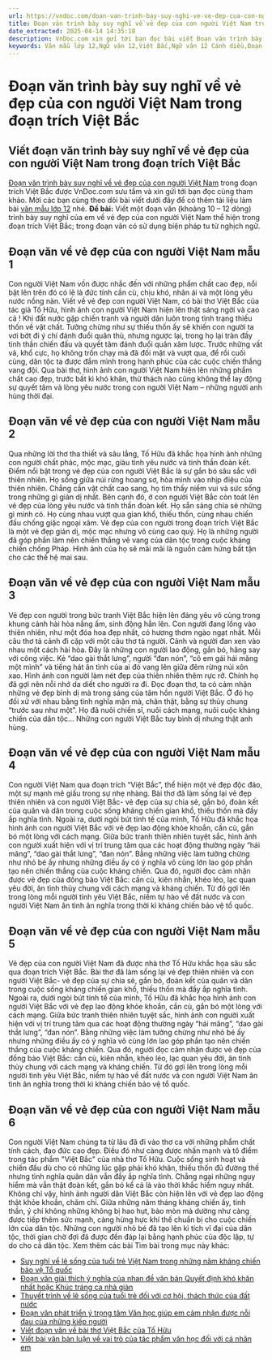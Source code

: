 ```yaml
---
url: https://vndoc.com/doan-van-trinh-bay-suy-nghi-ve-ve-dep-cua-con-nguoi-viet-nam-trong-doan-trich-viet-bac-326168
title: Đoạn văn trình bày suy nghĩ về vẻ đẹp của con người Việt Nam trong đoạn trích Việt Bắc - VnDoc.com
date_extracted: 2025-04-14 14:35:18
description: VnDoc.com xin gửi tới bạn đọc bài viết Đoạn văn trình bày suy nghĩ về vẻ đẹp của con người Việt Nam trong đoạn trích Việt Bắc. Mời các bạn cùng theo dõi bài viết dưới đây.
keywords: Văn mẫu lớp 12,Ngữ văn 12,Việt Bắc,Ngữ văn 12 Cánh diều,Đoạn văn trình bày suy nghĩ về vẻ đẹp của con người Việt Nam trong đoạn trích Việt Bắc,viết đoạn văn trình bày suy nghĩ về vẻ đẹp của con người Việt Nam trong đoạn trích Việt Bắc,Đoạn văn trình bày suy nghĩ về vẻ đẹp của con người Việt Nam trong Việt Bắc,Đoạn văn trình bày suy nghĩ về vẻ đẹp của con người Việt Nam,Đoạn văn về vẻ đẹp của con người Việt Nam
---
```


# Đoạn văn trình bày suy nghĩ về vẻ đẹp của con người Việt Nam trong đoạn trích Việt Bắc
## Viết đoạn văn trình bày suy nghĩ về vẻ đẹp của con người Việt Nam trong đoạn trích Việt Bắc
[Đoạn văn trình bày suy nghĩ về vẻ đẹp của con người Việt Nam](<https://vndoc.com/doan-van-trinh-bay-suy-nghi-ve-ve-dep-cua-con-nguoi-viet-nam-trong-doan-trich-viet-bac-326168>) trong đoạn trích Việt Bắc được VnDoc.com sưu tầm và xin gửi tới bạn đọc cùng tham khảo. Mời các bạn cùng theo dõi bài viết dưới đây để có thêm tài liệu làm bài [văn mẫu lớp 12](<https://vndoc.com/van-mau-lop12>) nhé.
**Đề bài:** Viết một đoạn văn \(khoảng 10 – 12 dòng\) trình bày suy nghĩ của em về vẻ đẹp của con người Việt Nam thể hiện trong đoạn trích Việt Bắc; trong đoạn văn có sử dụng biện pháp tu từ nghịch ngữ.
## **Đoạn văn về vẻ đẹp của con người Việt Nam mẫu 1**
Con người Việt Nam vốn được nhắc đến với những phẩm chất cao đẹp, nổi bật lên trên đó có lẽ là đức tính cần cù, chịu khó, nhân ái và một lòng yêu nước nồng nàn. Viết về vẻ đẹp con người Việt Nam, có bài thơ Việt Bắc của tác giả Tố Hữu, hình ảnh con người Việt Nam hiện lên thật sáng ngời và cao cả \! Khi đất nước gặp chiến tranh và người dân luôn trong tình trạng thiếu thốn về vật chất. Tưởng chừng như sự thiếu thốn ấy sẽ khiến con người ta vơi bớt đi ý chí đánh đuổi quân thù, nhưng ngược lại, trong họ lại tràn đầy tinh thần chiến đấu và quyết tâm đánh đuổi quân xâm lược. Trước những vất vả, khổ cực, họ không trốn chạy mà đã đối mặt và vượt qua, để rồi cuối cùng, dân tộc ta được đắm mình trong hạnh phúc của các cuộc chiến thắng vang đội. Qua bài thơ, hình ảnh con người Việt Nam hiện lên những phẩm chất cao đẹp, trước bất kì khó khăn, thử thách nào cũng không thể lay động sự quyết tâm và lòng yêu nước trong con người Việt Nam – những người anh hùng thời đại.
## Đoạn văn về vẻ đẹp của con người Việt Nam mẫu 2
Qua những lời thơ tha thiết và sâu lắng, Tố Hữu đã khắc họa hình ảnh những con người chất phác, mộc mạc, giàu tình yêu nước và tinh thần đoàn kết. Điểm nổi bật trong vẻ đẹp của con người Việt Bắc là sự gắn bó sâu sắc với thiên nhiên. Họ sống giữa núi rừng hoang sơ, hòa mình vào nhịp điệu của thiên nhiên. Chẳng cần vật chất cao sang, họ tìm thấy niềm vui và sức sống trong những gì giản dị nhất. Bên cạnh đó, ở con người Việt Bắc còn toát lên vẻ đẹp của lòng yêu nước và tinh thần đoàn kết. Họ sẵn sàng chia sẻ những gì mình có. Họ cùng nhau vượt qua gian khổ, thiếu thốn, cùng nhau chiến đấu chống giặc ngoại xâm. Vẻ đẹp của con người trong đoạn trích Việt Bắc là một vẻ đẹp giản dị, mộc mạc nhưng vô cùng cao quý. Họ là những người đã góp phần làm nên chiến thắng vẻ vang của dân tộc trong cuộc kháng chiến chống Pháp. Hình ảnh của họ sẽ mãi mãi là nguồn cảm hứng bất tận cho các thế hệ mai sau.
## Đoạn văn về vẻ đẹp của con người Việt Nam mẫu 3
Vẻ đẹp con người trong bức tranh Việt Bắc hiện lên đáng yêu vô cùng trong khung cảnh hài hòa nắng ấm, sinh động hẳn lên. Con người đang lồng vào thiên nhiên, như một đóa hoa đẹp nhất, có hương thơm ngào ngạt nhất. Mỗi câu thơ tả cảnh đi cặp với một câu thơ tả người. Cảnh và người đan xen vào nhau một cách hài hòa. Đây là những con người lao động, gắn bó, hăng say với công việc. Kẻ “dao gài thắt lưng”, người “đan nón”, “cô em gái hái măng một mình” và tiếng hát ân tình của ai đó vang lên giữa đêm rừng núi xôn xao. Hình ảnh con người làm nét đẹp của thiên nhiên thêm rực rỡ. Chính họ đã gợi nên nỗi nhớ da diết cho người ra đi. Đọc đoạn thơ, ta có cảm nhận những vẻ đẹp bình dị mà trong sáng của tâm hồn người Việt Bắc. Ở đó họ đối xử với nhau bằng tình nghĩa mặn mà, chân thật, bằng sự thủy chung “trước sau như một”. Họ đã nuôi chiến sĩ, nuôi cách mạng, nuôi cuộc kháng chiến của dân tộc... Những con người Việt Bắc tuy bình dị nhưng thật anh hùng.
## Đoạn văn về vẻ đẹp của con người Việt Nam mẫu 4
Con người Việt Nam qua đoạn trích “Việt Bắc”, thể hiện một vẻ đẹp độc đáo, một sự mạnh mẽ giấu trong sự nhẹ nhàng. Bài thơ đã làm sống lại vẻ đẹp thiên nhiên và con người Việt Bắc- vẻ đẹp của sự chia sẻ, gắn bó, đoàn kết của quân và dân trong cuộc sống kháng chiến gian khổ, thiếu thốn mà đầy ắp nghĩa tình. Ngoài ra, dưới ngòi bút tinh tế của mình, Tố Hữu đã khắc họa hình ảnh con người Việt Bắc với vẻ đẹp lao động khỏe khoắn, cần cù, gắn bó một lòng với cách mạng. Giữa bức tranh thiên nhiên tuyệt sắc, hình ảnh con người xuất hiện với vị trí trung tâm qua các hoạt động thường ngày “hái măng”, “dao gài thắt lưng”, “đan nón”. Bằng những việc làm tưởng chừng như nhỏ bé ấy nhưng những điều ấy có ý nghĩa vô cùng lớn lao góp phần tạo nên chiến thắng của cuộc kháng chiến. Qua đó, người đọc cảm nhận được vẻ đẹp của đồng bào Việt Bắc: cần cù, kiên nhẫn, khéo léo, lạc quan yêu đời, ân tình thủy chung với cách mạng và kháng chiến. Từ đó gợi lên trong lòng mỗi người tình yêu Việt Bắc, niềm tự hào về đất nước và con người Việt Nam ân tình ân nghĩa trong thời kì kháng chiến bảo vệ tổ quốc.
## Đoạn văn về vẻ đẹp của con người Việt Nam mẫu 5
Vẻ đẹp của con người Việt Nam đã được nhà thơ Tố Hữu khắc họa sâu sắc qua đoạn trích Việt Bắc. Bài thơ đã làm sống lại vẻ đẹp thiên nhiên và con người Việt Bắc- vẻ đẹp của sự chia sẻ, gắn bó, đoàn kết của quân và dân trong cuộc sống kháng chiến gian khổ, thiếu thốn mà đầy ắp nghĩa tình. Ngoài ra, dưới ngòi bút tinh tế của mình, Tố Hữu đã khắc họa hình ảnh con người Việt Bắc với vẻ đẹp lao động khỏe khoắn, cần cù, gắn bó một lòng với cách mạng. Giữa bức tranh thiên nhiên tuyệt sắc, hình ảnh con người xuất hiện với vị trí trung tâm qua các hoạt động thường ngày “hái măng”, “dao gài thắt lưng”, “đan nón”. Bằng những việc làm tưởng chừng như nhỏ bé ấy nhưng những điều ấy có ý nghĩa vô cùng lớn lao góp phần tạo nên chiến thắng của cuộc kháng chiến. Qua đó, người đọc cảm nhận được vẻ đẹp của đồng bào Việt Bắc: cần cù, kiên nhẫn, khéo léo, lạc quan yêu đời, ân tình thủy chung với cách mạng và kháng chiến. Từ đó gợi lên trong lòng mỗi người tình yêu Việt Bắc, niềm tự hào về đất nước và con người Việt Nam ân tình ân nghĩa trong thời kì kháng chiến bảo vệ tổ quốc.
## Đoạn văn về vẻ đẹp của con người Việt Nam mẫu 6
Con người Việt Nam chúng ta từ lâu đã đi vào thơ ca với những phẩm chất tính cách, đạo đức cao đẹp. Điều đó như càng được nhấn mạnh và tô điểm trong tác phẩm "Việt Bắc" của nhà thơ Tố Hữu. Cuộc sống sinh hoạt và chiến đấu dù cho có những lúc gặp phải khó khăn, thiếu thốn đủ đường thế nhưng tình nghĩa quân dân vẫn đầy ắp nghĩa tình. Chẳng ngại những nguy hiểm mà vẫn thật đoàn kết, gắn bó kể cả là vào thời khắc hiểm nguy nhất. Không chỉ vậy, hình ảnh người dân Việt Bắc còn hiện lên với vẻ đẹp lao động thật khỏe khoắn, chăm chỉ. Giữa những năm tháng kháng chiến ấy, tinh thần, ý chí không những không bị hao hụt, bào mòn mà dường như càng được tiếp thêm sức mạnh, càng hừng hực khí thế chuẩn bị cho cuộc chiến lớn của dân tộc. Những con người nhỏ bé đã tạo lên kì tích vĩ đại của dân tộc, thời gian chờ đợi đã được đền đáp lại bằng hạnh phúc của độc lập, tự do cho cả dân tộc.
Xem thêm các bài Tìm bài trong mục này khác:
  * [Suy nghĩ về lẽ sống của tuổi trẻ Việt Nam trong những năm kháng chiến bảo vệ Tổ quốc](</suy-nghi-ve-le-song-cua-tuoi-tre-viet-nam-trong-nhung-nam-khang-chien-bao-ve-to-quoc-326171>)
  * [Đoạn văn giải thích ý nghĩa của nhan đề văn bản Quyết định khó khăn nhất hoặc Khúc tráng ca nhà giàn](</doan-van-giai-thich-y-nghia-cua-nhan-de-van-ban-quyet-dinh-kho-khan-nhat-hoac-khuc-trang-ca-nha-gian-326173>)
  * [Thuyết trình về lẽ sống của tuổi trẻ đối với cơ hội, thách thức của đất nước](</thuyet-trinh-ve-le-song-cua-tuoi-tre-doi-voi-co-hoi-thach-thuc-cua-dat-nuoc-326174>)
  * [Đoạn văn phát triển ý trọng tâm Văn học giúp em cảm nhận được nỗi đau của những kiếp người](</doan-van-phat-trien-y-trong-tam-van-hoc-giup-em-cam-nhan-duoc-noi-dau-cua-nhung-kiep-nguoi-326182>)
  * [Viết đoạn văn về bài thơ Việt Bắc của Tố Hữu](</viet-doan-van-ve-bai-tho-viet-bac-cua-to-huu-326448>)
  * [Viết bài văn bàn luận về vai trò của tác phẩm văn học đối với cá nhân em](</viet-bai-van-ban-luan-ve-vai-tro-cua-tac-pham-van-hoc-doi-voi-ca-nhan-em-326450>)

